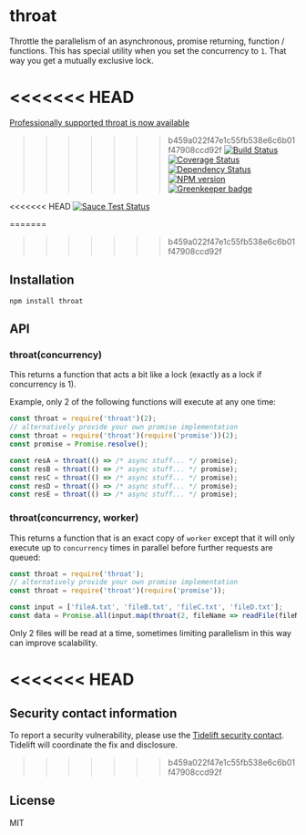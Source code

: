 # throat

Throttle the parallelism of an asynchronous, promise returning, function / functions.  This has special utility when you set the concurrency to `1`.  That way you get a mutually exclusive lock.

<<<<<<< HEAD
=======
[Professionally supported throat is now available](https://tidelift.com/subscription/pkg/npm-throat?utm_source=npm-throat&utm_medium=referral&utm_campaign=readme)

>>>>>>> b459a022f47e1c55fb538e6c6b01f47908ccd92f
[![Build Status](https://img.shields.io/travis/ForbesLindesay/throat/master.svg)](https://travis-ci.org/ForbesLindesay/throat)
[![Coverage Status](https://img.shields.io/coveralls/ForbesLindesay/throat/master.svg?style=flat)](https://coveralls.io/r/ForbesLindesay/throat?branch=master)
[![Dependency Status](https://img.shields.io/david/ForbesLindesay/throat.svg)](https://david-dm.org/ForbesLindesay/throat)
[![NPM version](https://img.shields.io/npm/v/throat.svg)](https://www.npmjs.com/package/throat)
[![Greenkeeper badge](https://badges.greenkeeper.io/ForbesLindesay/throat.svg)](https://greenkeeper.io/)

<<<<<<< HEAD
[![Sauce Test Status](https://saucelabs.com/browser-matrix/throat.svg)](https://saucelabs.com/u/throat)

=======
>>>>>>> b459a022f47e1c55fb538e6c6b01f47908ccd92f
## Installation

    npm install throat

## API

### throat(concurrency)

This returns a function that acts a bit like a lock (exactly as a lock if concurrency is 1).

Example, only 2 of the following functions will execute at any one time:

```js
const throat = require('throat')(2);
// alternatively provide your own promise implementation
const throat = require('throat')(require('promise'))(2);
const promise = Promise.resolve();

const resA = throat(() => /* async stuff... */ promise);
const resB = throat(() => /* async stuff... */ promise);
const resC = throat(() => /* async stuff... */ promise);
const resD = throat(() => /* async stuff... */ promise);
const resE = throat(() => /* async stuff... */ promise);
```

### throat(concurrency, worker)

This returns a function that is an exact copy of `worker` except that it will only execute up to `concurrency` times in parallel before further requests are queued:

```js
const throat = require('throat');
// alternatively provide your own promise implementation
const throat = require('throat')(require('promise'));

const input = ['fileA.txt', 'fileB.txt', 'fileC.txt', 'fileD.txt'];
const data = Promise.all(input.map(throat(2, fileName => readFile(fileName))));
```

Only 2 files will be read at a time, sometimes limiting parallelism in this way can improve scalability.

<<<<<<< HEAD
=======
## Security contact information

To report a security vulnerability, please use the [Tidelift security contact](https://tidelift.com/security). Tidelift will coordinate the fix and disclosure.

>>>>>>> b459a022f47e1c55fb538e6c6b01f47908ccd92f
## License

  MIT
